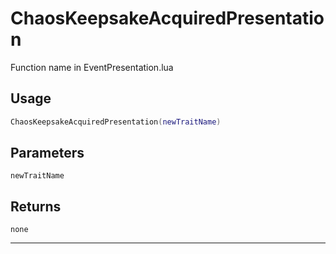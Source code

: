 # ChaosKeepsakeAcquiredPresentation
Function name in EventPresentation.lua
## Usage
```lua
ChaosKeepsakeAcquiredPresentation(newTraitName)
```
## Parameters
`newTraitName`
## Returns
`none`

---